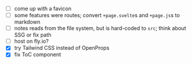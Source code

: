 - [ ] come up with a favicon
- [ ] some features were routes; convert `+page.svelte`s and `+page.js`s to markdown
- [ ] notes reads from the file system, but is hard-coded to `src`; think about SSG or fix path
- [ ] host on fly.io?
- [x] try Tailwind CSS instead of OpenProps
- [x] fix ToC component
